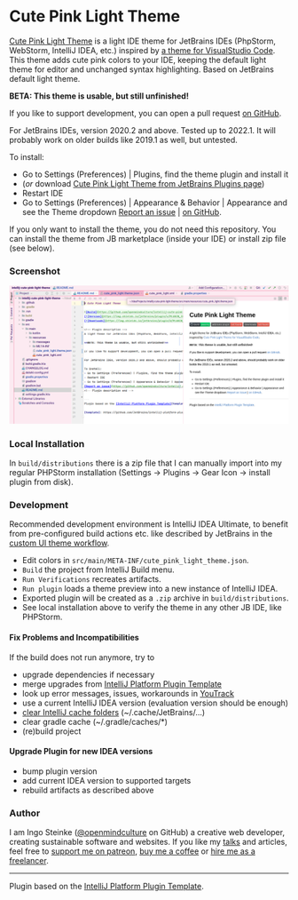 # Cute Pink Light Theme

<!-- Plugin description -->
[Cute Pink Light Theme](https://plugins.jetbrains.com/plugin/16721-cute-pink-light-theme) is a light IDE theme for JetBrains IDEs (PhpStorm, WebStorm, IntelliJ IDEA, etc.) inspired by [a theme for VisualStudio Code](https://marketplace.visualstudio.com/items?itemName=webfreak.cute-theme). This theme adds cute pink colors to your IDE, keeping the default light theme for editor and unchanged syntax highlighting. Based on JetBrains default light theme.


**BETA: This theme is usable, but still unfinished!**

If you like to support development, you can open a pull request [on GitHub](https://github.com/openmindculture/intellij-cute-pink-light-theme).

For JetBrains IDEs, version 2020.2 and above. Tested up to 2022.1. It will probably work on older builds like 2019.1 as well, but untested.

To install:
- Go to Settings (Preferences) | Plugins, find the theme plugin and install it
- (_or_ download [Cute Pink Light Theme from JetBrains Plugins page](https://plugins.jetbrains.com/plugin/16721-cute-pink-light-theme)) 
- Restart IDE
- Go to Settings (Preferences) | Appearance & Behavior | Appearance and see the Theme dropdown
[Report an issue](https://github.com/openmindculture/intellij-cute-pink-light-theme/issues/new) | [on GitHub](https://github.com/openmindculture/intellij-cute-pink-light-theme).
<!-- Plugin description end -->

If you only want to install the theme, you do not need this repository.
You can install the theme from JB marketplace (inside your IDE) or install zip file (see below).

### Screenshot

![screenshot](cute-pink-light-theme-0.1.0.png)

### Local Installation

In `build/distributions` there is a zip file that I can manually import into my regular PHPStorm installation (Settings -> Plugins -> Gear Icon -> install plugin from disk).

### Development

Recommended development environment is IntelliJ IDEA Ultimate, to benefit from pre-configured build actions etc. like described by JetBrains in the [custom UI theme workflow](https://plugins.jetbrains.com/docs/intellij/themes.html#custom-ui-theme-workflow).

- Edit colors in `src/main/META-INF/cute_pink_light_theme.json`.
- `Build` the project from IntelliJ Build menu.
- `Run Verifications` recreates artifacts.
- `Run plugin` loads a theme preview into a new instance of IntelliJ IDEA.
- Exported plugin will be created as a `.zip` archive in `build/distributions`.
- See local installation above to verify the theme in any other JB IDE, like PHPStorm.

#### Fix Problems and Incompatibilities

If the build does not run anymore, try to

- upgrade dependencies if necessary
- merge upgrades from [IntelliJ Platform Plugin Template](https://github.com/JetBrains/intellij-platform-plugin-template)
- look up error messages, issues, workarounds in [YouTrack](https://youtrack.jetbrains.com/)
- use a current IntelliJ IDEA version (evaluation version should be enough)
- [clear IntelliJ cache folders](https://intellij-support.jetbrains.com/hc/en-us/community/posts/360003086459-kotlin-gradle-dsl-type-mismatch-expected-java-lang-string-but-inferred-type-is-kotlin-string) (~/.cache/JetBrains/...)
- clear gradle cache (~/.gradle/caches/*)
- (re)build project

#### Upgrade Plugin for new IDEA versions

- bump plugin version
- add current IDEA version to supported targets
- rebuild artifacts as described above

### Author

I am Ingo Steinke ([@openmindculture](https://github.com/openmindculture) on GitHub) a creative web developer, creating sustainable software and websites. If you like my [talks](https://www.ingo-steinke.com/#talks-events) and articles, feel free to [support me on patreon](https://www.patreon.com/ingosteinke), [buy me a coffee](https://www.buymeacoffee.com/ingosteinke) or [hire me as a freelancer](https://www.ingo-steinke.com/#contact).

---
Plugin based on the [IntelliJ Platform Plugin Template][template].

[template]: https://github.com/JetBrains/intellij-platform-plugin-template
